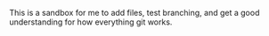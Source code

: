 This is a sandbox for me to add files, test branching, and get a good
understanding for how everything git works.
